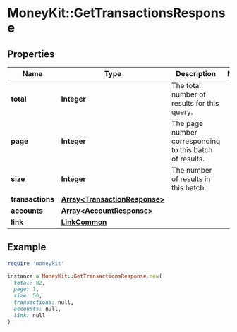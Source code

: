 # MoneyKit::GetTransactionsResponse

## Properties

| Name | Type | Description | Notes |
| ---- | ---- | ----------- | ----- |
| **total** | **Integer** | The total number of results for this query. |  |
| **page** | **Integer** | The page number corresponding to this batch of results. |  |
| **size** | **Integer** | The number of results in this batch. |  |
| **transactions** | [**Array&lt;TransactionResponse&gt;**](TransactionResponse.md) |  |  |
| **accounts** | [**Array&lt;AccountResponse&gt;**](AccountResponse.md) |  |  |
| **link** | [**LinkCommon**](LinkCommon.md) |  |  |

## Example

```ruby
require 'moneykit'

instance = MoneyKit::GetTransactionsResponse.new(
  total: 82,
  page: 1,
  size: 50,
  transactions: null,
  accounts: null,
  link: null
)
```

